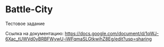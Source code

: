 # Battle-City
 Тестовое задание

Ссылка на документацию:
https://docs.google.com/document/d/1qWJ-6Xac_tUWVd0yBRBFWywU-iWFqmaSLGtkwihZ8Eg/edit?usp=sharing
